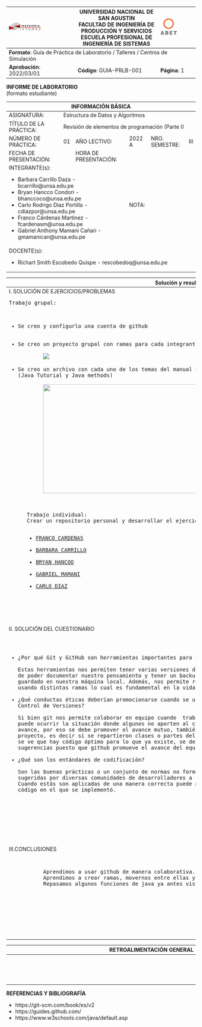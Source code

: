 <div align="center">
<table>
    <theader>
        <tr>
            <td><img src="https://github.com/rescobedoq/pw2/blob/main/epis.png?raw=true" alt="EPIS" style="width:50%; height:auto"/></td>
            <th>
                <span style="font-weight:bold;">UNIVERSIDAD NACIONAL DE SAN AGUSTIN</span><br />
                <span style="font-weight:bold;">FACULTAD DE INGENIERÍA DE PRODUCCIÓN Y SERVICIOS</span><br />
                <span style="font-weight:bold;">ESCUELA PROFESIONAL DE INGENIERÍA DE SISTEMAS</span>
            </th>
            <td><img src="https://github.com/rescobedoq/pw2/blob/main/abet.png?raw=true" alt="ABET" style="width:50%; height:auto"/></td>
        </tr>
    </theader>
    <tbody>
        <tr><td colspan="3"><span style="font-weight:bold;">Formato</span>: Guía de Práctica de Laboratorio / Talleres / Centros de Simulación</td></tr>
        <tr><td><span style="font-weight:bold;">Aprobación</span>:  2022/03/01</td><td><span style="font-weight:bold;">Código</span>: GUIA-PRLB-001</td><td><span style="font-weight:bold;">Página</span>: 1</td></tr>
    </tbody>
</table>
</div>

<div>
<span style="font-weight:bold;">INFORME DE LABORATORIO</span><br />
<span>(formato estudiante)</span>

<table>
<theader>
<tr><th colspan="6">INFORMACIÓN BÁSICA</th></tr>
</theader>
<tbody>
<tr><td>ASIGNATURA:</td><td colspan="5">Estructura de Datos y Algoritmos</td></tr>
<tr><td>TÍTULO DE LA PRÁCTICA:</td><td colspan="5">Revisión de elementos de programación (Parte I)</td></tr>
<tr>
<td>NÚMERO DE PRÁCTICA:</td><td>01</td><td>AÑO LECTIVO:</td><td>2022 A</td><td>NRO. SEMESTRE:</td><td>III</td>
</tr>
<tr>
<td>FECHA DE PRESENTACIÓN:</td><td></td><td>HORA DE PRESENTACIÓN:</td><td colspan="3"></td>
</tr>
<tr><td colspan="3">INTEGRANTE(s):
<ul>
<li>Barbara Carrillo Daza - bcarrillo@unsa.edu.pe</li>
<li>Bryan Hancco Condori - bhanccoco@unsa.edu.pe</li>
<li>Carlo Rodrigo Diaz Portilla - cdiazpor@unsa.edu.pe</li>
<li>Franco Cárdenas Martinez - fcardenasm@unsa.edu.pe</li>
<li>Gabriel Anthony Mamani Cañari - gmamanican@unsa.edu.pe</li>
</ul>
</td>
<td>NOTA:</td><td colspan="2"></td>
</<tr>
<tr><td colspan="6">DOCENTE(s):
<ul>
<li>Richart Smith Escobedo Quispe - rescobedoq@unsa.edu.pe</li>
</ul>
</td>
</<tr>
</tbody>
</table>

<table>
<theader>
<tr><th>Solución y resultados</th></tr>
</theader>
<tbody>
<tr><td>I. SOLUCIÓN DE EJERCICIOS/PROBLEMAS
    <pre>Trabajo grupal:<ul>
        <li>Se creo y configurlo una cuenta de github</li>
        <li>Se creo un proyecto grupal con ramas para cada integrante</li>
        <img src="https://drive.google.com/uc?export=view&id=1cEqhibxf2vXhXRdmujlp3tBXgJNmjOJq">
        <li>Se creo un archivo con cada uno de los temas del manual de w3scholls 
(Java Tutorial y Java methods)</li>
        <img src = "http://drive.google.com/uc?export=view&id=1HzcWXwZf37-ifkAC_9bx8q0zfNG8VOTO" width="580" height="290">
    <ul>
Trabajo individual:
Crear un repositorio personal y desarrollar el ejercicio resuelto en clase
<ul>
<li><a href="https://github.com/francoCarMar/Eda-lab01-indivudual">FRANCO CARDENAS</a></li>
<li><a href="">BARBARA CARRILLO</a></li>
<li><a href="https://github.com/bryanhancco/HolaMundo">BRYAN HANCOO</a></li>
<li><a href="https://github.com/Gabicho258/eda">GABRIEL MAMANI</a></li>
<li><a href="https://github.com/CarloDiazP/eda1">CARLO DIAZ</a></li>
</ul>

   </pre>
</td></tr>

<tr><td>II. SOLUCIÓN DEL CUESTIONARIO
    <pre><ul>
        <li>¿Por qué Git y GitHub son herramientas importantes para el curso?</li>
Estas herramientas nos permiten tener varias versiones del trabajo que hagamos además 
de poder documentar nuestro pensamiento y tener un backup en caso se pierda el codigo 
guardado en nuestra máquina local. Además, nos permite realizar trabajo en equipo 
usando distintas ramas lo cual es fundamental en la vida de un desarrollador.
        <li>¿Qué conductas éticas deberían promocionarse cuando se usa un Sistema de
Control de Versiones?</li>
Si bien git nos permite colaborar en equipo cuando  trabajamos en un proyecto, 
puede ocurrir la situación donde algunos no aporten al código mientras hay un
avance, por eso se debe promover el avance mutuo, también, el mejoramiento del
proyecto, es decir si se repartieron clases o partes del proyecto y ya terminado 
se ve que hay código óptimo para lo que ya existe, se debe colaborar dando 
sugerencias puesto que github promueve el avance del equipo, no de uno solo.
        <li>¿Qué son los entándares de codificación?</li>
Son las buenas prácticas o un conjunto de normas no formales, que han sido
sugeridas por diversas comunidades de desarrolladores a lo largo del tiempo.
Cuando estás son aplicadas de una manera correcta puede mejorar la calidad del 
código en el que se implementó.
    <ul>                                                                                         
    </p>
    </td></tr>
<tr><td>III.CONCLUSIONES 
    <pre><ul>
        <il>Aprendimos a usar github de manera colaborativa.</il>
        <il>Aprendimos a crear ramas, movernos entre ellas y establecer sentencias de git desde nuestras ramas.</il>
        <il>Repasamos algunos funciones de java ya antes vistas.</il>
    <ul>                                                                                         
    </p>
    </td></tr>
</tbody>
</table>

<table>
<theader>
<tr><th>RETROALIMENTACIÓN GENERAL
    </th></tr>
</theader>
<tbody>
<tr><td>
    <pre>                                                                                          </pre>
    <pre>                                                                                          </pre>
    </td></tr>
</tbody>
</table>
    
</div>    
<p><b>REFERENCIAS Y BIBLIOGRAFÍA</b></p>
<ul>
    <li>https://git-scm.com/book/es/v2</li>
    <li>https://guides.github.com/</li>
    <li>https://www.w3schools.com/java/default.asp</li>
</ul>
